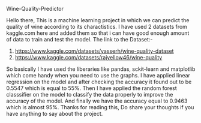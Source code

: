 Wine-Quality-Predictor

Hello there,
This is a machine learning project in which we can predict the quality of wine according to its charactistics.
I have used 2 datasets from kaggle.com here and added them so that i can have good enough amount of data to train and test the model.
The link to the Dataset:- 
  1. https://www.kaggle.com/datasets/yasserh/wine-quality-dataset
  2. https://www.kaggle.com/datasets/rajyellow46/wine-quality


So basically I have used the liberaries like pandas, sckit-learn and matplotlib which come handy when you need to use the graphs.
I have applied linear regression on the model and after checking the accuracy it found out to be 0.5547 which is equal to 55%.
Then I have applied the random forest classsifier on the model to classify the data properly to improve the accuracy of the model.
And finally we have the accuracy equal to 0.9463 which is almost 95%.
Thanks for reading this,
Do share your thoughts if you have anything to say about the project.
